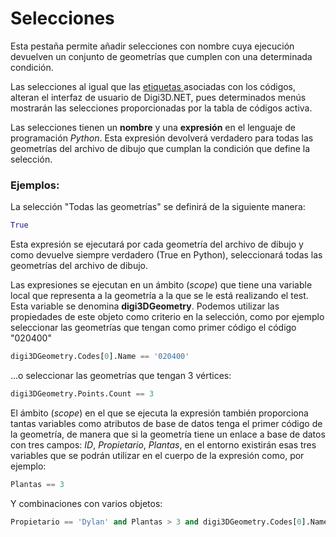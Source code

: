 # Selecciones

Esta pestaña permite añadir selecciones con nombre cuya ejecución devuelven un conjunto de geometrías que cumplen con una determinada condición.

Las selecciones al igual que las [etiquetas ](codigos/propiedades-del-codigo.md#etiquetas)asociadas con los códigos, alteran el interfaz de usuario de Digi3D.NET, pues determinados menús mostrarán las selecciones proporcionadas por la tabla de códigos activa.

Las selecciones tienen un **nombre** y una **expresión** en el lenguaje de programación _Python_. Esta expresión devolverá verdadero para todas las geometrías del archivo de dibujo que cumplan la condición que define la selección.

### Ejemplos:

 La selección "Todas las geometrías" se definirá de la siguiente manera:

```python
True
```

Esta expresión se ejecutará por cada geometría del archivo de dibujo y como devuelve siempre verdadero \(True en Python\), seleccionará todas las geometrías del archivo de dibujo.

Las expresiones se ejecutan en un ámbito \(_scope_\) que tiene una variable local que representa a la geometría a la que se le está realizando el test. Esta variable se denomina **digi3DGeometry**. Podemos utilizar las propiedades de este objeto como criterio en la selección, como por ejemplo seleccionar las geometrías que tengan como primer código el código "020400"

```python
digi3DGeometry.Codes[0].Name == '020400'
```

...o seleccionar las geometrías que tengan 3 vértices:

```python
digi3DGeometry.Points.Count == 3
```

El ámbito \(_scope_\) en el que se ejecuta la expresión también proporciona tantas variables como atributos de base de datos tenga el primer código de la geometría, de manera que si la geometría tiene un enlace a base de datos con tres campos: _ID_, _Propietario_, _Plantas_, en el entorno existirán esas tres variables que se podrán utilizar en el cuerpo de la expresión como, por ejemplo:

```python
Plantas == 3
```

Y combinaciones con varios objetos:

```python
Propietario == 'Dylan' and Plantas > 3 and digi3DGeometry.Codes[0].Name == '010101' and digi3DGeometry.Points.Count == 7
```



